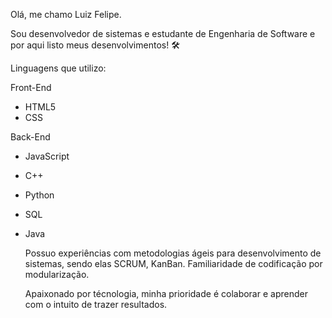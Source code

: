 Olá, me chamo Luiz Felipe.

Sou desenvolvedor de sistemas e estudante de Engenharia de Software e por aqui listo meus desenvolvimentos! 🛠️

Linguagens que utilizo:


Front-End
- HTML5
- CSS


Back-End 
- JavaScript
- C++ 
- Python
- SQL
- Java

  Possuo experiências com metodologias ágeis para desenvolvimento de sistemas, sendo elas SCRUM, KanBan. Familiaridade de codificação por modularização.
  
  
  Apaixonado por técnologia, minha prioridade é colaborar e aprender com o intuito de trazer resultados.



<!---
FelipeJanuario/FelipeJanuario is a ✨ special ✨ repository because its `README.md` (this file) appears on your GitHub profile.
You can click the Preview link to take a look at your changes.
--->

